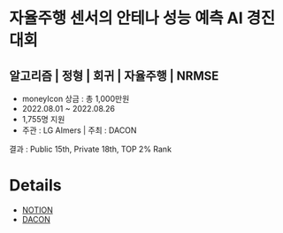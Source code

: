 # 자율주행 센서의 안테나 성능 예측 AI 경진대회
## 알고리즘 | 정형 | 회귀 | 자율주행 | NRMSE  
* moneyIcon 상금 : 총 1,000만원  
* 2022.08.01 ~ 2022.08.26  
* 1,755명 지원  
* 주관 : LG AImers | 주최 : DACON  

결과 : Public 15th, Private 18th, TOP 2% Rank


# Details

* [NOTION](https://www.notion.so/AI-1fcabc40746a495a8245de04d2240ead)
* [DACON](https://dacon.io/competitions/official/235927/codeshare/6052?page=1&dtype=recent)
